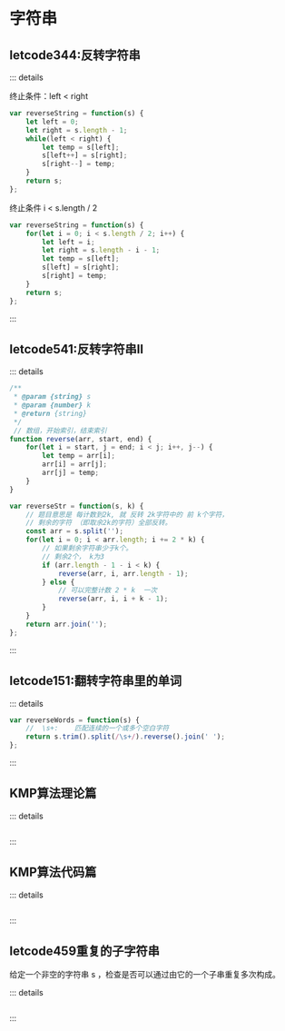# 字符串

## letcode344:反转字符串



::: details

终止条件：left < right

```js
var reverseString = function(s) {
    let left = 0;
    let right = s.length - 1;
    while(left < right) {
        let temp = s[left];
        s[left++] = s[right];
        s[right--] = temp;
    }
    return s;
};
```

终止条件 i < s.length / 2

```js
var reverseString = function(s) {
    for(let i = 0; i < s.length / 2; i++) {
        let left = i;
        let right = s.length - i - 1;
        let temp = s[left];
        s[left] = s[right];
        s[right] = temp;
    }
    return s;
};
```

:::

## letcode541:反转字符串II

::: details

```js
/**
 * @param {string} s
 * @param {number} k
 * @return {string}
 */
 // 数组，开始索引，结束索引
function reverse(arr, start, end) {
    for(let i = start, j = end; i < j; i++, j--) {
        let temp = arr[i];
        arr[i] = arr[j];
        arr[j] = temp;
    }
}

var reverseStr = function(s, k) {
    // 题目意思是 每计数到2k, 就 反转 2k字符中的 前 k个字符，
    // 剩余的字符 （即取余2k的字符）全部反转。
    const arr = s.split('');
    for(let i = 0; i < arr.length; i += 2 * k) {
        // 如果剩余字符串少于k个。
        // 剩余2个， k为3
        if (arr.length - 1 - i < k) {
            reverse(arr, i, arr.length - 1);
        } else {
            // 可以完整计数 2 * k  一次
            reverse(arr, i, i + k - 1);
        }
    }
    return arr.join('');
};
```

:::

## letcode151:翻转字符串里的单词

::: details

```js
var reverseWords = function(s) {
    //  \s+:	匹配连续的一个或多个空白字符
    return s.trim().split(/\s+/).reverse().join(' ');
};
```

:::

## KMP算法理论篇

::: details

```js

```

:::

## KMP算法代码篇

::: details

```js

```

:::

## letcode459重复的子字符串

给定一个非空的字符串 s ，检查是否可以通过由它的一个子串重复多次构成。

::: details

```js

```

:::
